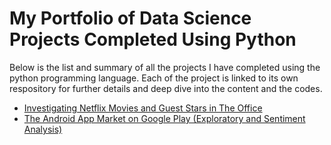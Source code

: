 # My Portfolio of Data Science Projects Completed Using Python
Below is the list and summary of all the projects I have completed using the python programming language. Each of the project is linked to its own respository for further details and deep dive into the content and the codes.

- [Investigating Netflix Movies and Guest Stars in The Office](https://github.com/tosmartak/Data-Science-with-Python-Projects/blob/main/Investigating%20Netflix%20Movies%20and%20Guest%20Stars%20in%20The%20Office.py)
- [The Android App Market on Google Play (Exploratory and Sentiment Analysis)]([https://github.com/tosmartak/Data-Science-with-Python-Projects/blob/main/Investigating%20Netflix%20Movies%20and%20Guest%20Stars%20in%20The%20Office.py](https://github.com/tosmartak/Data-Science-with-Python-Projects/blob/main/The%20Android%20App%20Market%20on%20Google%20Play%20(Exploratory%20and%20Sentiment%20Analysis).py))
